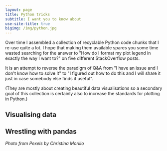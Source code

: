 ```yaml
---
layout: page
title: Python tricks
subtitle: I want you to know about
use-site-title: true
bigimg: /img/python.jpg
---
```


Over time I assembled a collection of recyclable Python code chunks that I re-use quite a lot.
I hope that making them available spares you some time wasted searching for the answer to "How do I format my plot legend in exactly the way I want to?" on five different StackOverflow posts.

It is an attempt to reverse the paradigm of Q&A from "I have an issue and I don't know how to solve it" to "I figured out how to do this and I will share it just in case somebody else finds it useful".

(They are mostly about creating beautiful data visualisations so a secondary goal of this collection is certainly also to increase the standards for plotting in Python.)

Visualising data
---

Wrestling with pandas
---

*Photo from Pexels by Christina Morillo*